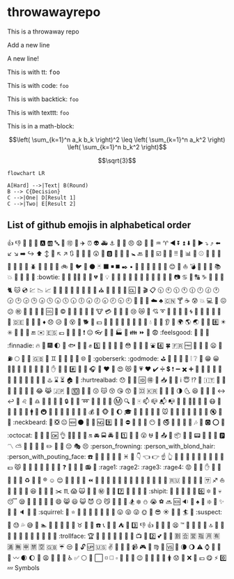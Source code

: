# throwawayrepo
This is a throwaway repo

Add a new line

A new line!

This is with tt: <tt>foo</tt>

This is with code: <code>foo</code>

This is with backtick: `foo`

This is with texttt: $\texttt{foo}$

This is in a math-block:

```math
\left( \sum_{k=1}^n a_k b_k \right)^2 \leq \left( \sum_{k=1}^n a_k^2 \right) \left( \sum_{k=1}^n b_k^2 \right)
```

```math
\sqrt{3}
```

```mermaid
flowchart LR

A[Hard] -->|Text| B(Round)
B --> C{Decision}
C -->|One| D[Result 1]
C -->|Two| E[Result 2]
```

## List of github emojis in alphabetical order




:+1:
:-1:
:100:
:1234:
:8ball:
:a:
:ab:
:abc:
:abcd:
:accept:
:aerial_tramway:
:airplane:
:alarm_clock:
:alien:
:ambulance:
:anchor:
:angel:
:anger:
:angry:
:anguished:
:ant:
:apple:
:aquarius:
:aries:
:arrow_backward:
:arrow_double_down:
:arrow_double_up:
:arrow_down:
:arrow_down_small:
:arrow_forward:
:arrow_heading_down:
:arrow_heading_up:
:arrow_left:
:arrow_lower_left:
:arrow_lower_right:
:arrow_right:
:arrow_right_hook:
:arrow_up:
:arrow_up_down:
:arrow_up_small:
:arrow_upper_left:
:arrow_upper_right:
:arrows_clockwise:
:arrows_counterclockwise:
:art:
:articulated_lorry:
:astonished:
:atm:
:b:
:baby:
:baby_bottle:
:baby_chick:
:baby_symbol:
:back:
:baggage_claim:
:balloon:
:ballot_box_with_check:
:bamboo:
:banana:
:bangbang:
:bank:
:bar_chart:
:barber:
:baseball:
:basketball:
:bath:
:bathtub:
:battery:
:bear:
:beer:
:beers:
:beetle:
:beginner:
:bell:
:bento:
:bicyclist:
:bike:
:bikini:
:bird:
:birthday:
:black_circle:
:black_joker:
:black_large_square:
:black_medium_small_square:
:black_medium_square:
:black_nib:
:black_small_square:
:black_square_button:
:blossom:
:blowfish:
:blue_book:
:blue_car:
:blue_heart:
:blush:
:boar:
:boat:
:bomb:
:book:
:bookmark:
:bookmark_tabs:
:books:
:boom:
:boot:
:bouquet:
:bow:
:bowling:
:bowtie:
:boy:
:bread:
:bride_with_veil:
:bridge_at_night:
:briefcase:
:broken_heart:
:bug:
:bulb:
:bullettrain_front:
:bullettrain_side:
:bus:
:busstop:
:bust_in_silhouette:
:busts_in_silhouette:
:cactus:
:cake:
:calendar:
:calling:
:camel:
:camera:
:cancer:
:candy:
:capital_abcd:
:capricorn:
:car:
:card_index:
:carousel_horse:
:cat2:
:cat:
:cd:
:chart:
:chart_with_downwards_trend:
:chart_with_upwards_trend:
:checkered_flag:
:cherries:
:cherry_blossom:
:chestnut:
:chicken:
:children_crossing:
:chocolate_bar:
:christmas_tree:
:church:
:cinema:
:circus_tent:
:city_sunrise:
:city_sunset:
:cl:
:clap:
:clapper:
:clipboard:
:clock1030:
:clock10:
:clock1130:
:clock11:
:clock1230:
:clock12:
:clock130:
:clock1:
:clock230:
:clock2:
:clock330:
:clock3:
:clock430:
:clock4:
:clock530:
:clock5:
:clock630:
:clock6:
:clock730:
:clock7:
:clock830:
:clock8:
:clock930:
:clock9:
:closed_book:
:closed_lock_with_key:
:closed_umbrella:
:cloud:
:clubs:
:cn:
:cocktail:
:coffee:
:cold_sweat:
:collision:
:computer:
:confetti_ball:
:confounded:
:confused:
:congratulations:
:construction:
:construction_worker:
:convenience_store:
:cookie:
:cool:
:cop:
:copyright:
:corn:
:couple:
:couple_with_heart:
:couplekiss:
:cow2:
:cow:
:credit_card:
:crocodile:
:crossed_flags:
:crown:
:cry:
:crying_cat_face:
:crystal_ball:
:cupid:
:curly_loop:
:currency_exchange:
:curry:
:custard:
:customs:
:cyclone:
:dancer:
:dancers:
:dango:
:dart:
:dash:
:date:
:de:
:deciduous_tree:
:department_store:
:diamond_shape_with_a_dot_inside:
:diamonds:
:disappointed:
:disappointed_relieved:
:dizzy:
:dizzy_face:
:do_not_litter:
:dog2:
:dog:
:dollar:
:dolls:
:dolphin:
:door:
:doughnut:
:dragon:
:dragon_face:
:dress:
:dromedary_camel:
:droplet:
:dvd:
:e-mail:
:ear:
:ear_of_rice:
:earth_africa:
:earth_americas:
:earth_asia:
:egg:
:eggplant:
:eight:
:eight_pointed_black_star:
:eight_spoked_asterisk:
:electric_plug:
:elephant:
:email:
:end:
:envelope:
:es:
:euro:
:european_castle:
:european_post_office:
:evergreen_tree:
:exclamation:
:expressionless:
:eyeglasses:
:eyes:
:facepunch:
:factory:
:fallen_leaf:
:family:
:fast_forward:
:fax:
:fearful:
:feelsgood:
:feet:
:ferris_wheel:
:file_folder:
:finnadie:
:fire:
:fire_engine:
:fireworks:
:first_quarter_moon:
:first_quarter_moon_with_face:
:fish:
:fish_cake:
:fishing_pole_and_fish:
:fist:
:five:
:flags:
:flashlight:
:floppy_disk:
:flower_playing_cards:
:flushed:
:foggy:
:football:
:fork_and_knife:
:fountain:
:four:
:four_leaf_clover:
:fr:
:free:
:fried_shrimp:
:fries:
:frog:
:frowning:
:fu:
:fuelpump:
:full_moon:
:full_moon_with_face:
:game_die:
:gb:
:gem:
:gemini:
:ghost:
:gift:
:gift_heart:
:girl:
:globe_with_meridians:
:goat:
:goberserk:
:godmode:
:golf:
:grapes:
:green_apple:
:green_book:
:green_heart:
:grey_exclamation:
:grey_question:
:grimacing:
:grin:
:grinning:
:guardsman:
:guitar:
:gun:
:haircut:
:hamburger:
:hammer:
:hamster:
:hand:
:handbag:
:hankey:
:hash:
:hatched_chick:
:hatching_chick:
:headphones:
:hear_no_evil:
:heart:
:heart_decoration:
:heart_eyes:
:heart_eyes_cat:
:heartbeat:
:heartpulse:
:hearts:
:heavy_check_mark:
:heavy_division_sign:
:heavy_dollar_sign:
:heavy_exclamation_mark:
:heavy_minus_sign:
:heavy_multiplication_x:
:heavy_plus_sign:
:helicopter:
:herb:
:hibiscus:
:high_brightness:
:high_heel:
:hocho:
:honey_pot:
:honeybee:
:horse:
:horse_racing:
:hospital:
:hotel:
:hotsprings:
:hourglass:
:hourglass_flowing_sand:
:house:
:house_with_garden:
:hurtrealbad:
:hushed:
:ice_cream:
:icecream:
:id:
:ideograph_advantage:
:imp:
:inbox_tray:
:incoming_envelope:
:information_desk_person:
:information_source:
:innocent:
:interrobang:
:iphone:
:it:
:izakaya_lantern:
:jack_o_lantern:
:japan:
:japanese_castle:
:japanese_goblin:
:japanese_ogre:
:jeans:
:joy:
:joy_cat:
:jp:
:key:
:keycap_ten:
:kimono:
:kiss:
:kissing:
:kissing_cat:
:kissing_closed_eyes:
:kissing_heart:
:kissing_smiling_eyes:
:koala:
:koko:
:kr:
:large_blue_circle:
:large_blue_diamond:
:large_orange_diamond:
:last_quarter_moon:
:last_quarter_moon_with_face:
:laughing:
:leaves:
:ledger:
:left_luggage:
:left_right_arrow:
:leftwards_arrow_with_hook:
:lemon:
:leo:
:leopard:
:libra:
:light_rail:
:link:
:lips:
:lipstick:
:lock:
:lock_with_ink_pen:
:lollipop:
:loop:
:loudspeaker:
:love_hotel:
:love_letter:
:low_brightness:
:m:
:mag:
:mag_right:
:mahjong:
:mailbox:
:mailbox_closed:
:mailbox_with_mail:
:mailbox_with_no_mail:
:man:
:man_with_gua_pi_mao:
:man_with_turban:
:mans_shoe:
:maple_leaf:
:mask:
:massage:
:meat_on_bone:
:mega:
:melon:
:memo:
:mens:
:metal:
:metro:
:microphone:
:microscope:
:milky_way:
:minibus:
:minidisc:
:mobile_phone_off:
:money_with_wings:
:moneybag:
:monkey:
:monkey_face:
:monorail:
:moon:
:mortar_board:
:mount_fuji:
:mountain_bicyclist:
:mountain_cableway:
:mountain_railway:
:mouse2:
:mouse:
:movie_camera:
:moyai:
:muscle:
:mushroom:
:musical_keyboard:
:musical_note:
:musical_score:
:mute:
:nail_care:
:name_badge:
:neckbeard:
:necktie:
:negative_squared_cross_mark:
:neutral_face:
:new:
:new_moon:
:new_moon_with_face:
:newspaper:
:ng:
:nine:
:no_bell:
:no_bicycles:
:no_entry:
:no_entry_sign:
:no_good:
:no_mobile_phones:
:no_mouth:
:no_pedestrians:
:no_smoking:
:non-potable_water:
:nose:
:notebook:
:notebook_with_decorative_cover:
:notes:
:nut_and_bolt:
:o2:
:o:
:ocean:
:octocat:
:octopus:
:oden:
:office:
:ok:
:ok_hand:
:ok_woman:
:older_man:
:older_woman:
:on:
:oncoming_automobile:
:oncoming_bus:
:oncoming_police_car:
:oncoming_taxi:
:one:
:open_file_folder:
:open_hands:
:open_mouth:
:ophiuchus:
:orange_book:
:outbox_tray:
:ox:
:package:
:page_facing_up:
:page_with_curl:
:pager:
:palm_tree:
:panda_face:
:paperclip:
:parking:
:part_alternation_mark:
:partly_sunny:
:passport_control:
:paw_prints:
:peach:
:pear:
:pencil2:
:pencil:
:penguin:
:pensive:
:performing_arts:
:persevere:
:person_frowning:
:person_with_blond_hair:
:person_with_pouting_face:
:phone:
:pig2:
:pig:
:pig_nose:
:pill:
:pineapple:
:pisces:
:pizza:
:point_down:
:point_left:
:point_right:
:point_up:
:point_up_2:
:police_car:
:poodle:
:poop:
:post_office:
:postal_horn:
:postbox:
:potable_water:
:pouch:
:poultry_leg:
:pound:
:pouting_cat:
:pray:
:princess:
:punch:
:purple_heart:
:purse:
:pushpin:
:put_litter_in_its_place:
:question:
:rabbit2:
:rabbit:
:racehorse:
:radio:
:radio_button:
:rage1:
:rage2:
:rage3:
:rage4:
:rage:
:railway_car:
:rainbow:
:raised_hand:
:raised_hands:
:raising_hand:
:ram:
:ramen:
:rat:
:recycle:
:red_car:
:red_circle:
:registered:
:relaxed:
:relieved:
:repeat:
:repeat_one:
:restroom:
:revolving_hearts:
:rewind:
:ribbon:
:rice:
:rice_ball:
:rice_cracker:
:rice_scene:
:ring:
:rocket:
:roller_coaster:
:rooster:
:rose:
:rotating_light:
:round_pushpin:
:rowboat:
:ru:
:rugby_football:
:runner:
:running:
:running_shirt_with_sash:
:sa:
:sagittarius:
:sailboat:
:sake:
:sandal:
:santa:
:satellite:
:satisfied:
:saxophone:
:school:
:school_satchel:
:scissors:
:scorpius:
:scream:
:scream_cat:
:scroll:
:seat:
:secret:
:see_no_evil:
:seedling:
:seven:
:shaved_ice:
:sheep:
:shell:
:ship:
:shipit:
:shirt:
:shit:
:shoe:
:shower:
:signal_strength:
:six:
:six_pointed_star:
:ski:
:skull:
:sleeping:
:sleepy:
:slot_machine:
:small_blue_diamond:
:small_orange_diamond:
:small_red_triangle:
:small_red_triangle_down:
:smile:
:smile_cat:
:smiley:
:smiley_cat:
:smiling_imp:
:smirk:
:smirk_cat:
:smoking:
:snail:
:snake:
:snowboarder:
:snowflake:
:snowman:
:sob:
:soccer:
:soon:
:sos:
:sound:
:space_invader:
:spades:
:spaghetti:
:sparkle:
:sparkler:
:sparkles:
:sparkling_heart:
:speak_no_evil:
:speaker:
:speech_balloon:
:speedboat:
:squirrel:
:star2:
:star:
:stars:
:station:
:statue_of_liberty:
:steam_locomotive:
:stew:
:straight_ruler:
:strawberry:
:stuck_out_tongue:
:stuck_out_tongue_closed_eyes:
:stuck_out_tongue_winking_eye:
:sun_with_face:
:sunflower:
:sunglasses:
:sunny:
:sunrise:
:sunrise_over_mountains:
:surfer:
:sushi:
:suspect:
:suspension_railway:
:sweat:
:sweat_drops:
:sweat_smile:
:sweet_potato:
:swimmer:
:symbols:
:syringe:
:tada:
:tanabata_tree:
:tangerine:
:taurus:
:taxi:
:tea:
:telephone:
:telephone_receiver:
:telescope:
:tennis:
:tent:
:thought_balloon:
:three:
:thumbsdown:
:thumbsup:
:ticket:
:tiger2:
:tiger:
:tired_face:
:tm:
:toilet:
:tokyo_tower:
:tomato:
:tongue:
:top:
:tophat:
:tractor:
:traffic_light:
:train2:
:train:
:tram:
:triangular_flag_on_post:
:triangular_ruler:
:trident:
:triumph:
:trolleybus:
:trollface:
:trophy:
:tropical_drink:
:tropical_fish:
:truck:
:trumpet:
:tshirt:
:tulip:
:turtle:
:tv:
:twisted_rightwards_arrows:
:two:
:two_hearts:
:two_men_holding_hands:
:two_women_holding_hands:
:u5272:
:u5408:
:u55b6:
:u6307:
:u6708:
:u6709:
:u6e80:
:u7121:
:u7533:
:u7981:
:u7a7a:
:uk:
:umbrella:
:unamused:
:underage:
:unlock:
:up:
:us:
:v:
:vertical_traffic_light:
:vhs:
:vibration_mode:
:video_camera:
:video_game:
:violin:
:virgo:
:volcano:
:vs:
:walking:
:waning_crescent_moon:
:waning_gibbous_moon:
:warning:
:watch:
:water_buffalo:
:watermelon:
:wave:
:wavy_dash:
:waxing_crescent_moon:
:waxing_gibbous_moon:
:wc:
:weary:
:wedding:
:whale2:
:whale:
:wheelchair:
:white_check_mark:
:white_circle:
:white_flower:
:white_large_square:
:white_medium_small_square:
:white_medium_square:
:white_small_square:
:white_square_button:
:wind_chime:
:wine_glass:
:wink:
:wolf:
:woman:
:womans_clothes:
:womans_hat:
:womens:
:worried:
:wrench:
:x:
:yellow_heart:
:yen:
:yum:
:zap:
:zero:
:zzz:
Symbols

